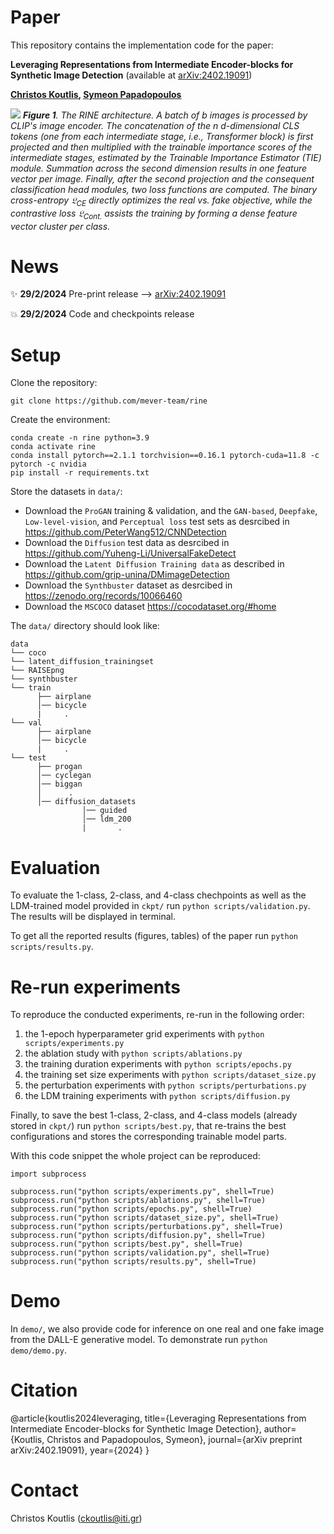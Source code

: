 # Paper
This repository contains the implementation code for the paper:

**Leveraging Representations from Intermediate Encoder-blocks for Synthetic Image Detection** (available at [arXiv:2402.19091](https://arxiv.org/abs/2402.19091))

**[<u>Christos Koutlis</u>](https://orcid.org/0000-0003-3682-408X), [<u>Symeon Papadopoulos</u>](https://orcid.org/0000-0002-5441-7341)**

![](https://github.com/mever-team/rine/blob/main/results/figs/fig1.png)
***Figure 1**. The RINE architecture. A batch of $`b`$ images is processed by CLIP's image encoder. The concatenation of the $`n`$ $`d`$-dimensional CLS tokens (one from each intermediate stage, i.e., Transformer block) is first projected and then multiplied with the trainable importance scores of the intermediate stages, estimated by the Trainable Importance Estimator (TIE) module. Summation across the second dimension results in one feature vector per image. Finally, after the second projection and the consequent classification head modules, two loss functions are computed. The binary cross-entropy $`\mathfrak{L}_{CE}`$ directly optimizes the real vs. fake objective, while the contrastive loss $`\mathfrak{L}_{Cont.}`$ assists the training by forming a dense feature vector cluster per class.*

# News
<!-- :tada: **?/?/?** Paper acceptance at ? -->

:sparkles: **29/2/2024** Pre-print release --> [arXiv:2402.19091](https://arxiv.org/abs/2402.19091)

:boom: **29/2/2024** Code and checkpoints release

# Setup
Clone the repository:
```
git clone https://github.com/mever-team/rine
```
Create the environment:
```
conda create -n rine python=3.9
conda activate rine
conda install pytorch==2.1.1 torchvision==0.16.1 pytorch-cuda=11.8 -c pytorch -c nvidia
pip install -r requirements.txt
```
Store the datasets in `data/`:
* Download the `ProGAN` training & validation, and the `GAN-based`, `Deepfake`, `Low-level-vision`, and `Perceptual loss` test sets as desrcibed in https://github.com/PeterWang512/CNNDetection
* Download the `Diffusion` test data as desrcibed in https://github.com/Yuheng-Li/UniversalFakeDetect
* Download the ``Latent Diffusion Training data`` as described in https://github.com/grip-unina/DMimageDetection
* Download the ``Synthbuster`` dataset as desrcibed in https://zenodo.org/records/10066460
* Download the ``MSCOCO`` dataset https://cocodataset.org/#home

The `data/` directory should look like:
```
data
└── coco
└── latent_diffusion_trainingset
└── RAISEpng
└── synthbuster
└── train
      ├── airplane	
      │── bicycle
      |     .
└── val
      ├── airplane	
      │── bicycle
      |     .
└── test					
      ├── progan	
      │── cyclegan   	
      │── biggan
      │      .
      │── diffusion_datasets
                │── guided
                │── ldm_200
                |       .
```

# Evaluation
To evaluate the 1-class, 2-class, and 4-class chechpoints as well as the LDM-trained model provided in `ckpt/` run `python scripts/validation.py`. The results will be displayed in terminal.

To get all the reported results (figures, tables) of the paper run `python scripts/results.py`.

# Re-run experiments
To reproduce the conducted experiments, re-run in the following order:
1. the 1-epoch hyperparameter grid experiments with `python scripts/experiments.py`
2. the ablation study with `python scripts/ablations.py`
3. the training duration experiments with `python scripts/epochs.py`
4. the training set size experiments with `python scripts/dataset_size.py`
5. the perturbation experiments with `python scripts/perturbations.py`
6. the LDM training experiments with `python scripts/diffusion.py`

Finally, to save the best 1-class, 2-class, and 4-class models (already stored in `ckpt/`) run `python scripts/best.py`, that re-trains the best configurations and stores the corresponding trainable model parts.

With this code snippet the whole project can be reproduced:
```
import subprocess

subprocess.run("python scripts/experiments.py", shell=True)
subprocess.run("python scripts/ablations.py", shell=True)
subprocess.run("python scripts/epochs.py", shell=True)
subprocess.run("python scripts/dataset_size.py", shell=True)
subprocess.run("python scripts/perturbations.py", shell=True)
subprocess.run("python scripts/diffusion.py", shell=True)
subprocess.run("python scripts/best.py", shell=True)
subprocess.run("python scripts/validation.py", shell=True)
subprocess.run("python scripts/results.py", shell=True)
```

# Demo
In `demo/`, we also provide code for inference on one real and one fake image from the DALL-E generative model. To demonstrate run `python demo/demo.py`.

# Citation
@article{koutlis2024leveraging,
  title={Leveraging Representations from Intermediate Encoder-blocks for Synthetic Image Detection},
  author={Koutlis, Christos and Papadopoulos, Symeon},
  journal={arXiv preprint arXiv:2402.19091},
  year={2024}
}

# Contact
Christos Koutlis (ckoutlis@iti.gr)